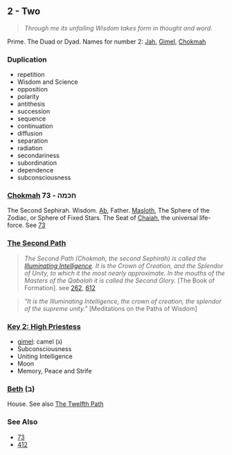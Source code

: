 ## 2 - Two

> *Through me its unfailing Wisdom takes form in thought and word.*

Prime. The Duad or Dyad. Names for number 2: [Jah](15), [Gimel](37), [Chokmah](73)

### Duplication

- repetition
- Wisdom and Science
- opposition
- polarity
- antithesis
- succession
- sequence
- continuation
- diffusion
- separation
- radiation
- secondariness
- subordination
- dependence
- subconsciousness

### [Chokmah](/keys/ChkMH) חכמה - 73
The Second Sephirah. Wisdom. [Ab](3), Father. [Masloth](436), The Sphere of the Zodiac, or Sphere of Fixed Stars. The Seat of [Chaiah](23), the universal life-force. See [73](73) 

### [The Second Path](/keys/ChKMH)
> *The Second Path (Chokmah, the second Sephirah) is called the [Illuminating Intelligence](/keys/ShKL.MZHIR). It is the Crown of Creation, and the Splendor of Unity, to which it the most nearly approximate. In the mouths of the Masters of the Qabalah it is called the Second Glory.* [The Book of Formation]. see [262](262), [612](612)

> *"It is the Illuminating Intelligence, the crown of creation, the splendor of the supreme unity."* [Meditations on the Paths of Wisdom]

### [Key 2: High Priestess](/keys/G)

- [gimel](73): camel (ג)
- Subconsciousness
- Uniting Intelligence
- Moon
- Memory, Peace and Strife

### [Beth](412) (ב)
House. See also [The Twelfth Path](12)

### See Also

- [73](73)
- [412](412)